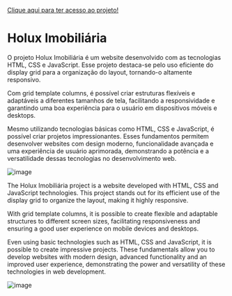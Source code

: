 <a href="https://holux-imobiliaria.vercel.app/">Clique aqui para ter acesso ao projeto!</a>

<h1>Holux Imobiliária</h1>

<p>O projeto Holux Imobiliária é um website desenvolvido com as tecnologias HTML, CSS e JavaScript. Esse projeto destaca-se pelo uso eficiente do display grid para a organização do layout, tornando-o altamente responsivo.

Com grid template columns, é possível criar estruturas flexíveis e adaptáveis a diferentes tamanhos de tela, facilitando a responsividade e garantindo uma boa experiência para o usuário em dispositivos móveis e desktops.

Mesmo utilizando tecnologias básicas como HTML, CSS e JavaScript, é possível criar projetos impressionantes. Esses fundamentos permitem desenvolver websites com design moderno, funcionalidade avançada e uma experiência de usuário aprimorada, demonstrando a potência e a versatilidade dessas tecnologias no desenvolvimento web.</p>

![image](https://github.com/DevGustavoGantois/Holux_Imobiliaria/assets/123424700/ac3b059b-3724-4780-b83e-c44e8120fa14)


<p>The Holux Imobiliária project is a website developed with HTML, CSS and JavaScript technologies. This project stands out for its efficient use of the display grid to organize the layout, making it highly responsive.

With grid template columns, it is possible to create flexible and adaptable structures to different screen sizes, facilitating responsiveness and ensuring a good user experience on mobile devices and desktops.

Even using basic technologies such as HTML, CSS and JavaScript, it is possible to create impressive projects. These fundamentals allow you to develop websites with modern design, advanced functionality and an improved user experience, demonstrating the power and versatility of these technologies in web development.</p>

![image](https://github.com/DevGustavoGantois/Holux_Imobiliaria/assets/123424700/d39747ff-53b0-408c-9140-a31544e62377)
